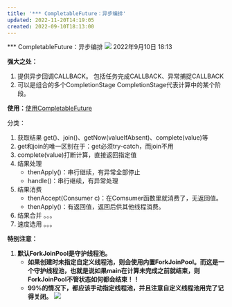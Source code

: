 ```yaml
---
title: '*** CompletableFuture：异步编排'
updated: 2022-11-20T14:19:05
created: 2022-09-10T18:13:00
---
```


\*\*\* CompletableFuture：异步编排
![](C:\Users\82609\AppData\Local\Temp\Java\pandoc/media/image1.png)
2022年9月10日
18:13

**强大之处：**
1.  提供异步回调CALLBACK。
包括任务完成CALLBACK、异常捕捉CALLBACK
1.  可以是组合的多个CompletionStage
CompletionStage代表计算中的某个阶段。

**使用：**[使用CompletableFuture](onenote:项目实战2.one#线程任务组合&section-id={1F966D02-1500-4670-960F-DC885958D490}&page-id={DAA45C21-9976-49BE-A995-0E6021C02D3E}&end&base-path=https://d.docs.live.net/36a2ce0fd7a6557d/文档/Java)

分类：
1.  获取结果
get()、join()、getNow(valueIfAbsent)、complete(value)等
1.  get和join的唯一区别在于：get必须try-catch，而join不用
2.  complete(value)打断计算，直接返回指定值
1.  结果处理
    - thenApply()：串行继续，有异常全部停止
    - handle()：串行继续，有异常处理
2.  结果消费
    - thenAccept(Consumer c)：在Comsumer函数里就消费了，无返回值。
    - thenApply()：有返回值，返回后供其他线程消费。
3.  结果合并
。。。
1.  速度选用
。。。

**特别注意：**
1.  **默认ForkJoinPool是守护线程池。**
    - **如果创建时未指定自定义线程池，则会使用内置ForkJoinPool。而这是一个守护线程池，也就是说如果main在计算未完成之前就结束，则ForkJoinPool不管状态如何都会结束！！**
    - **99%的情况下，都应该手动指定线程池，并且注意自定义线程池用完了记得关闭。**
![](C:\Users\82609\AppData\Local\Temp\Java\pandoc/media/image2.png)
